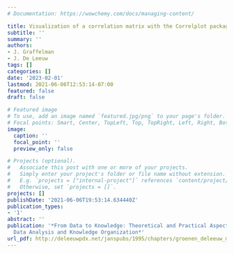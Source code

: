 ```yaml
---
# Documentation: https://wowchemy.com/docs/managing-content/

title: Visualization of a correlation matrix with the Correlplot package
subtitle: ''
summary: ''
authors:
- J. Graffelman
- J. De Leeuw
tags: []
categories: []
date: '2023-02-01'
lastmod: 2021-06-06T12:53:14-07:00
featured: false
draft: false

# Featured image
# To use, add an image named `featured.jpg/png` to your page's folder.
# Focal points: Smart, Center, TopLeft, Top, TopRight, Left, Right, BottomLeft, Bottom, BottomRight.
image:
  caption: ''
  focal_point: ''
  preview_only: false

# Projects (optional).
#   Associate this post with one or more of your projects.
#   Simply enter your project's folder or file name without extension.
#   E.g. `projects = ["internal-project"]` references `content/project/deep-learning/index.md`.
#   Otherwise, set `projects = []`.
projects: []
publishDate: '2021-06-06T19:53:14.634440Z'
publication_types:
- '1'
abstract: ''
publication: '*From Data to Knowledge: Theoretical and Practical Aspects of Classification,
  Data Analysis and Knowledge Organization*'
url_pdf: http://deleeuwpdx.net/janspubs/1995/chapters/groenen_deleeuw_mathar_C_95.pdf
---
```

